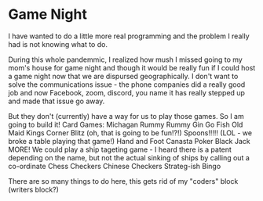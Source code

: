 # Game Night
I have wanted to do a little more real programming and the problem I really had is not knowing what to do.

During this whole pandemmic, I realized how mush I missed going to my mom's house for game night and though it would be really fun if I could host a game night now that we are dispursed geographically.  I don't want to solve the communications issue - the phone companies did a really good job and now Facebook, zoom, discord, you name it has really stepped up and made that issue go away.

But they don't (currently) have a way for us to play those games.  So I am going to build it!
Card Games:
  Michagan Rummy
  Rummy
  Gin
  Go Fish
  Old Maid
  Kings Corner
  Blitz (oh, that is going to be fun!?!)
  Spoons!!!!! (LOL - we broke a table playing that game!)
  Hand and Foot
  Canasta
  Poker
  Black Jack
  MORE!
We could play a ship tageting game - I heard there is a patent depending on the name, but not the actual sinking of ships by calling out a co-ordinate
Chess
Checkers
Chinese Checkers
Strateg-ish
Bingo

There are so many things to do here, this gets rid of my "coders" block (writers block?)
